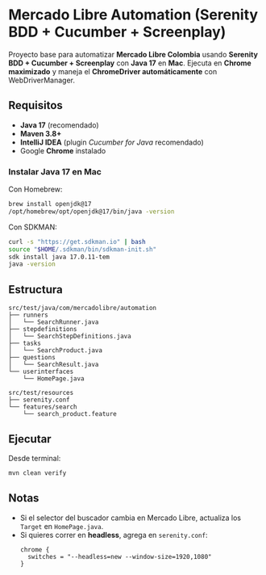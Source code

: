 # Mercado Libre Automation (Serenity BDD + Cucumber + Screenplay)

Proyecto base para automatizar **Mercado Libre Colombia** usando **Serenity BDD + Cucumber + Screenplay** con **Java 17** en **Mac**. Ejecuta en **Chrome maximizado** y maneja el **ChromeDriver automáticamente** con WebDriverManager.

## Requisitos
- **Java 17** (recomendado)
- **Maven 3.8+**
- **IntelliJ IDEA** (plugin *Cucumber for Java* recomendado)
- Google **Chrome** instalado

### Instalar Java 17 en Mac
Con Homebrew:
```bash
brew install openjdk@17
/opt/homebrew/opt/openjdk@17/bin/java -version
```

Con SDKMAN:
```bash
curl -s "https://get.sdkman.io" | bash
source "$HOME/.sdkman/bin/sdkman-init.sh"
sdk install java 17.0.11-tem
java -version
```

## Estructura
```
src/test/java/com/mercadolibre/automation
├── runners
│   └── SearchRunner.java
├── stepdefinitions
│   └── SearchStepDefinitions.java
├── tasks
│   └── SearchProduct.java
├── questions
│   └── SearchResult.java
└── userinterfaces
    └── HomePage.java

src/test/resources
├── serenity.conf
└── features/search
    └── search_product.feature
```

## Ejecutar
Desde terminal:
```bash
mvn clean verify
```


## Notas
- Si el selector del buscador cambia en Mercado Libre, actualiza los `Target` en `HomePage.java`.
- Si quieres correr en **headless**, agrega en `serenity.conf`:
  ```hocon
  chrome {
    switches = "--headless=new --window-size=1920,1080"
  }
  ```
